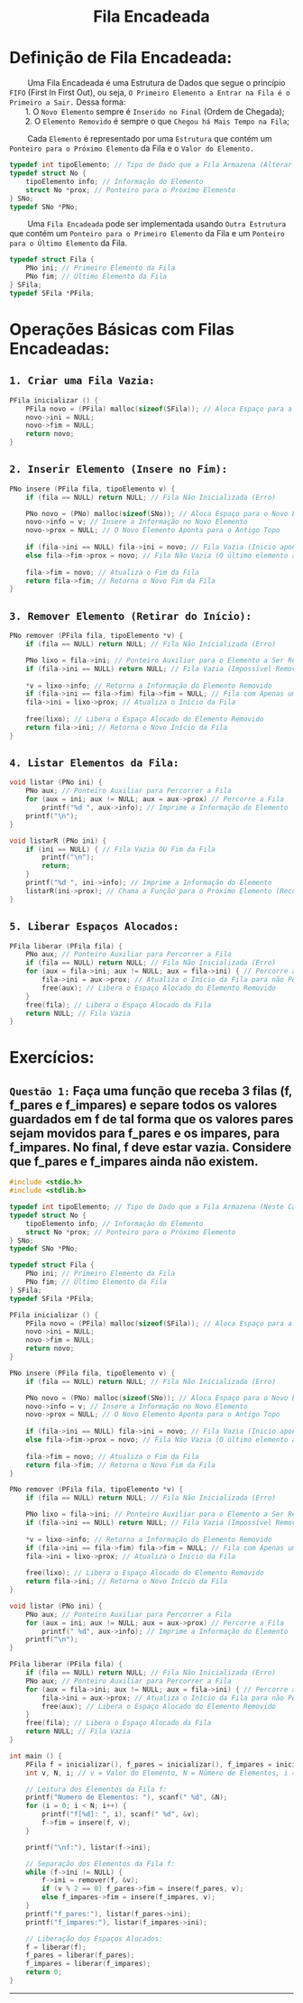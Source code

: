 <h1 align="center"> Fila Encadeada <br>
</h1>
 
# Definição de Fila Encadeada:
&emsp;&emsp; Uma Fila Encadeada é uma Estrutura de Dados que segue o princípio `FIFO` (First In First Out), ou seja, `O Primeiro Elemento a Entrar na Fila é o Primeiro a Sair.` Dessa forma:
<br>&emsp;&emsp;1. O `Novo Elemento` sempre é `Inserido no Final` (Ordem de Chegada);
<br>&emsp;&emsp;2. O `Elemento Removido` é sempre o que `Chegou há Mais Tempo na Fila`;

&emsp;&emsp; Cada `Elemento` é representado por uma `Estrutura` que contém um `Ponteiro para o Próximo Elemento` da Fila e o `Valor do Elemento.`
~~~c
typedef int tipoElemento; // Tipo de Dado que a Fila Armazena (Alterar de Acordo com o Problema)
typedef struct No {
	tipoElemento info; // Informação do Elemento
	struct No *prox; // Ponteiro para o Próximo Elemento
} SNo;
typedef SNo *PNo;
~~~

&emsp;&emsp; Uma `Fila Encadeada` pode ser implementada usando `Outra Estrutura` que contém um `Ponteiro para o Primeiro Elemento` da Fila e um `Ponteiro para o Último Elemento` da Fila.
~~~c
typedef struct Fila {
	PNo ini; // Primeiro Elemento da Fila
	PNo fim; // Último Elemento da Fila
} SFila;
typedef SFila *PFila;
~~~



# Operações Básicas com Filas Encadeadas:
## `1. Criar uma Fila Vazia:`
~~~c
PFila inicializar () { 
	PFila novo = (PFila) malloc(sizeof(SFila)); // Aloca Espaço para a Fila
	novo->ini = NULL; 
	novo->fim = NULL;
	return novo;
}
~~~

## `2. Inserir Elemento (Insere no Fim):`
~~~c
PNo insere (PFila fila, tipoElemento v) {
	if (fila == NULL) return NULL; // Fila Não Inicializada (Erro)

	PNo novo = (PNo) malloc(sizeof(SNo)); // Aloca Espaço para o Novo Elemento
	novo->info = v; // Insere a Informação no Novo Elemento
	novo->prox = NULL; // O Novo Elemento Aponta para o Antigo Topo
	
	if (fila->ini == NULL) fila->ini = novo; // Fila Vazia (Inicio aponta para o novo elemento)
	else fila->fim->prox = novo; // Fila Não Vazia (O último elemento aponta para o novo elemento)
	
	fila->fim = novo; // Atualiza o Fim da Fila
	return fila->fim; // Retorna o Novo Fim da Fila
}
~~~

## `3. Remover Elemento (Retirar do Início):`
~~~c
PNo remover (PFila fila, tipoElemento *v) {
	if (fila == NULL) return NULL; // Fila Não Inicializada (Erro)

	PNo lixo = fila->ini; // Ponteiro Auxiliar para o Elemento a Ser Removido
	if (fila->ini == NULL) return NULL; // Fila Vazia (Impossível Remover)
	
	*v = lixo->info; // Retorna a Informação do Elemento Removido
	if (fila->ini == fila->fim) fila->fim = NULL; // Fila com Apenas um Elemento (Atualiza o Fim da Fila)
	fila->ini = lixo->prox; // Atualiza o Início da Fila
	
	free(lixo); // Libera o Espaço Alocado do Elemento Removido
	return fila->ini; // Retorna o Novo Início da Fila
}
~~~

## `4. Listar Elementos da Fila:`
~~~c
void listar (PNo ini) {
	PNo aux; // Ponteiro Auxiliar para Percorrer a Fila
	for (aux = ini; aux != NULL; aux = aux->prox) // Percorre a Fila
		printf("%d ", aux->info); // Imprime a Informação do Elemento
	printf("\n");
}
~~~
~~~c
void listarR (PNo ini) {
	if (ini == NULL) { // Fila Vazia OU Fim da Fila
		printf("\n");
		return;
	}   
	printf("%d ", ini->info); // Imprime a Informação do Elemento
	listarR(ini->prox); // Chama a Função para o Próximo Elemento (Recursão)
}
~~~

## `5. Liberar Espaços Alocados:`
~~~c
PFila liberar (PFila fila) {
	PNo aux; // Ponteiro Auxiliar para Percorrer a Fila
	if (fila == NULL) return NULL; // Fila Não Inicializada (Erro)
	for (aux = fila->ini; aux != NULL; aux = fila->ini) { // Percorre a Fila
		fila->ini = aux->prox; // Atualiza o Início da Fila para não Perder a Referência
		free(aux); // Libera o Espaço Alocado do Elemento Removido
	}
	free(fila); // Libera o Espaço Alocado da Fila
	return NULL; // Fila Vazia
}
~~~



# Exercícios:
## `Questão 1:` Faça uma função que receba 3 filas (f, f_pares e f_impares) e separe todos os valores guardados em f de tal forma que os valores pares sejam movidos para f_pares e os impares, para f_impares. No final, f deve estar vazia. Considere que f_pares e f_impares ainda não existem.
~~~c
#include <stdio.h>
#include <stdlib.h>

typedef int tipoElemento; // Tipo de Dado que a Fila Armazena (Neste Caso, Inteiros)
typedef struct No {
	tipoElemento info; // Informação do Elemento
	struct No *prox; // Ponteiro para o Próximo Elemento
} SNo;
typedef SNo *PNo;

typedef struct Fila {
	PNo ini; // Primeiro Elemento da Fila
	PNo fim; // Último Elemento da Fila
} SFila;
typedef SFila *PFila;

PFila inicializar () { 
	PFila novo = (PFila) malloc(sizeof(SFila)); // Aloca Espaço para a Fila
	novo->ini = NULL; 
	novo->fim = NULL;
	return novo;
}

PNo insere (PFila fila, tipoElemento v) {
	if (fila == NULL) return NULL; // Fila Não Inicializada (Erro)

	PNo novo = (PNo) malloc(sizeof(SNo)); // Aloca Espaço para o Novo Elemento
	novo->info = v; // Insere a Informação no Novo Elemento
	novo->prox = NULL; // O Novo Elemento Aponta para o Antigo Topo
	
	if (fila->ini == NULL) fila->ini = novo; // Fila Vazia (Inicio aponta para o novo elemento)
	else fila->fim->prox = novo; // Fila Não Vazia (O último elemento aponta para o novo elemento)
	
	fila->fim = novo; // Atualiza o Fim da Fila
	return fila->fim; // Retorna o Novo Fim da Fila
}

PNo remover (PFila fila, tipoElemento *v) {
	if (fila == NULL) return NULL; // Fila Não Inicializada (Erro)

	PNo lixo = fila->ini; // Ponteiro Auxiliar para o Elemento a Ser Removido
	if (fila->ini == NULL) return NULL; // Fila Vazia (Impossível Remover)
	
	*v = lixo->info; // Retorna a Informação do Elemento Removido
	if (fila->ini == fila->fim) fila->fim = NULL; // Fila com Apenas um Elemento (Atualiza o Fim da Fila)
	fila->ini = lixo->prox; // Atualiza o Início da Fila
	
	free(lixo); // Libera o Espaço Alocado do Elemento Removido
	return fila->ini; // Retorna o Novo Início da Fila
}

void listar (PNo ini) {
	PNo aux; // Ponteiro Auxiliar para Percorrer a Fila
	for (aux = ini; aux != NULL; aux = aux->prox) // Percorre a Fila
		printf(" %d", aux->info); // Imprime a Informação do Elemento
	printf("\n");
}

PFila liberar (PFila fila) {
	if (fila == NULL) return NULL; // Fila Não Inicializada (Erro)
	PNo aux; // Ponteiro Auxiliar para Percorrer a Fila
	for (aux = fila->ini; aux != NULL; aux = fila->ini) { // Percorre a Fila
		fila->ini = aux->prox; // Atualiza o Início da Fila para não Perder a Referência
		free(aux); // Libera o Espaço Alocado do Elemento Removido
	}
	free(fila); // Libera o Espaço Alocado da Fila
	return NULL; // Fila Vazia
}

int main () {
	PFila f = inicializar(), f_pares = inicializar(), f_impares = inicializar(); // Inicializa as Filas
	int v, N, i; // v = Valor do Elemento, N = Número de Elementos, i = Contador

	// Leitura dos Elementos da Fila f:
	printf("Numero de Elementos: "), scanf(" %d", &N);
	for (i = 0; i < N; i++) {
		printf("f[%d]: ", i), scanf(" %d", &v);
		f->fim = insere(f, v);
	}

	printf("\nf:"), listar(f->ini);

	// Separação dos Elementos da Fila f: 
	while (f->ini != NULL) {
		f->ini = remover(f, &v);
		if (v % 2 == 0) f_pares->fim = insere(f_pares, v);
		else f_impares->fim = insere(f_impares, v);
	}
	printf("f_pares:"), listar(f_pares->ini);
	printf("f_impares:"), listar(f_impares->ini);

	// Liberação dos Espaços Alocados:
	f = liberar(f);
	f_pares = liberar(f_pares);
	f_impares = liberar(f_impares);
	return 0;
}
~~~

---
